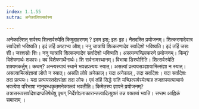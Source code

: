 ```yaml
---
index: 1.1.55
sutra: अनेकाल्शित्सर्वस्य

---
```

 अनेकाल्शित् सर्वस्य शित्सर्वस्येति किमुदाहरणम् ? इदम इश्; इतः इह। नैतदस्ति प्रयोजनम्। शित्करणादेवात्र सर्वादेशो भविष्यति। इदं तर्हि अष्टाभ्य औश्। ननु चात्रापि शित्करणादेव सर्वादेशो भविष्यति। इदं तर्हि जसः शी। जश्शसोः शिः। ननु चात्रापि शित्करणादेव सर्वादेशो भविष्यति। अस्त्यन्यच्छित्करणे प्रयोजनम्। किम्? विशेषणार्थः शकारः। क्व विशेषणार्थेनार्थः। शि सर्वनामस्थानम्। विभाषा ङिश्योरिति। शित्सर्वस्येति शक्यमकर्तुम्। कथम्? अन्त्यस्यायं स्थाने भवन्नप्रत्ययः स्यात्। असत्यां प्रत्ययसञ्ज्ञायामित्संज्ञा न स्यात्। असत्यामित्संज्ञायां लोपो न स्यात्। असति लोपे अनेकाल्। यदा अनेकाल् , तदा सर्वादेशः। यदा सर्वादेशः तदा प्रत्ययः। यदा प्रत्ययस्तदेत्संज्ञा तदा लोपः। एवं तर्हि सिद्धे सति यच्छित्सर्वस्येत्याह तज्ज्ञापयत्याचार्यः भवत्येषा परिभाषा नानुबन्धकृतमनेकाल्त्वं भवतीति। किमेतस्य ज्ञापने प्रयोजनम्? तत्रासरूपसर्वादेशदाप्प्रतिषेधेषु पृथग् निर्देशोऽनाकारान्तत्वादित्युक्तं तन्न वक्तव्यं भवति। सप्तम आह्निकं समाप्तम् । 